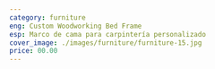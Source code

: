 ```yaml
---
category: furniture
eng: Custom Woodworking Bed Frame
esp: Marco de cama para carpintería personalizado
cover_image: ./images/furniture/furniture-15.jpg
price: 00.00
---
```

 
